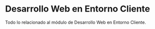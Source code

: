 # Desarrollo Web en Entorno Cliente
Todo lo relacionado al módulo de Desarrollo Web en Entorno Cliente.
